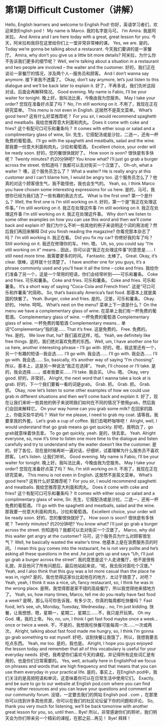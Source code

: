 # 第1期 Difficult Customer（讲解）

Hello, English learners and welcome to English Pod!
你好，英语学习者们，欢迎来到English pod！
My name is Marco.
我的名字是马可。
I’m Amira.
我是阿米拉。
And Amira and I are here today with a great, great lesson for you.
今天，阿米拉和我将在这里给你们上一堂非常非常棒的课。
Yes, we are.
是的。
Today we’re gonna be talking about a restaurant.
今天我们要讲的是一家餐厅。
Amira, why don’t you give us a little bit more details?
阿米拉，为什么你不告诉我们更多的细节呢？
Well, we’re talking about a situation in a restaurant and two people are involved – the waiter and the customer.
好的，我们正在谈论一家餐厅的情况，涉及两个人--服务员和顾客。
And I don’t wanna say anymore.
接下来我不透露了。
Okay, don’t say anymore, let’s just listen to this dialogue and we’ll be back later to explain it.
好了，不再多说，我们先听这段对话，后面会再解释情况。
Good evening. My name is Fabio, I’ll be your waiter for tonight.
晚上好。我叫法比奥，今晚由我为您服务。
May I take your order?
您现在准备好点菜了吗？
No, I’m still working on it.
不用了，我现在正在研究菜单。
This menu is not even in English.
这居然不是英文菜单。
What’s good here?
这有什么好菜推荐呢？
For you sir, I would recommend spaghetti and meatballs.
我给您推荐意大利面和肉丸。
Does it come with coke and fries?
这个有配可口可乐和薯条吗？
It comes with either soup or salad and a complimentary glass of wine, Sir.
先生，它搭配汤或是沙拉，二选一，还有一杯免费的葡萄酒。
I’ll go with the spaghetti and meatballs, salad and the wine.
那我要一份意大利面和肉丸，沙拉和葡萄酒。
Excellent choice, your order will be ready soon.
好的，您的餐很快就好了。
How soon is soon?
很快是有多快呢？
Twenty minutes?
约20分钟吧?
You know what? I’ll just go grab a burger across the street.
你知道吗？我都可以去对街买一个汉堡了。
Oh-oh, what a waiter？
噢，这个服务员怎么了？
What a waiter? He is really angry at this customer and I can’t blame him, I would be angry too.
这个服务员怎么了？他真的对这个顾客很生气，我不能怪他，我也会生气的。
Yeah, so, I think Marco you have chosen some interesting expressions for us here.
是的，马可，我想你已经为我们选了一些有趣的表达方式。
What is the first one?
第一个是什么？
Well, the first one is I’m still working on it.
好的，第一个是“我正在处理这件事。”
I’m still working on it.
我正在处理这件事
I’m still working on it.
我正在处理这件事
I’m still working on it.
我正在处理这件事。
Why don’t we listen to some other examples on how you can use this word and then we’ll come back and explain it?
我们为什么不听一些其他的例子来说明这个词的用法呢？然后我们再回来解释
Did you finish reading the magazine?
你看完那本杂志了吗？
I’m still working it.
我正在看。
Did you fix my car?
你修好我的车了吗？
Still working on it.
我还在修理你的车。
Hm.
嗯。
Uh, so, you could say “I’m still working on it” means…
因此，你可以说“我正在处理这件事”的意思是……
I still need more time.
我需要更多的时间。
Fantastic.
太棒了。
Great. Okay, it’s clear.
很棒，这样就十分清楚了。
I have another one for you guys, it’s a phrase commonly used and you’ll hear it all the time – coke and fries.
我给你们准备了另一个，这是一个常用的短语，你们会经常听到——可乐和薯条。
Coke and fries.
可乐和薯条。
Coke and fries.
可乐和薯条。
Coke and fries.
可乐和薯条。
It’s a short way of saying “Coca-Cola and French fries”.
这是“可口可乐和炸薯条”的简称。
So, that’s basically America’s fast food.
那基本上就是美国的快餐了。
Yeah. Burger, coke and fries.
是的。汉堡，可乐和薯条。
Okay.
好的。
Hehe.
呵呵。
What’s next on the menu?
菜单上下一道是什么？
On the menu we have a complementary glass of wine.
在菜单上我们有一杯免费的葡萄酒。
Complementary glass of wine.
一杯免费的葡萄酒
Complementary glass of wine.
一杯免费的葡萄酒
Complementary means…
单词“Complementary”指的是……
That it’s free.
这是免费的。
Free.
免费的。
Yes.
是的。
We love that, ha?
我们喜欢这样，哈。
Yeah, we definitely like free things.
是的，我们绝对喜欢免费的东西。
Well, um, I have another one for us here, another interesting phrase – I’ll go with.
好的，嗯，我这里还有一个，另一个有趣的短语--我会选……
I’ll go with.
我会选……
I’ll go with.
我会选……
I’ll go with.
我会选……
So, basically, it’s another way of saying “I’m choosing”.
所以，基本上，这是另一种说法“我正在选择”。
Yeah, I’ll choose or I’ll take.
是的，我会选择……，或者我要买……
I’ll take.
我会买。
Uhu.
嗯。
Okay, very good.
好的，非常好。
Alright, the next word that I wanna take a look at is grab.
好的，下一个我们要看一看的词是grab。
Grab.
抓。
Grab.
抓。
Grab.
抓。
Okay, now let’s listen to some other examples of how we could use grab in different situations and then we’ll come back and explain it.
好了，现在让我们来听一些其他的例子来说明我们如何在不同的情况下使用grab，然后我们会回来解释它。
On your way home can you grab some milk?
在回家的路上，你能买些牛奶吗？
Wait for me please, I need to grab my coat.
请等我，我要拿我的外套。
Let’s grab a cup of coffee.
我们去喝杯咖啡吧！
Alright, well, I would understand that go grab means go get quickly.
好吧，我明白了，go grab就意味着快去拿。
To go get quickly, yeah.
是的，快去拿。
Yeah. Alright everyone, so, now it’s time to listen one more time to the dialogue and listen carefully and try to understand why the waiter doesn’t like the customer.
是的。好了各位，现在是时候再听一遍对话，仔细听，试着理解为什么服务员不喜欢顾客。
Let’s listen.
让我们听听。
Good evening. My name is Fabio, I’ll be your waiter for tonight.
晚上好。我叫法比奥，今晚由我为您服务。
May I take your order?
您现在准备好点菜了吗？
No, I’m still working on it.
不用了，我现在正在研究菜单。
This menu is not even in English.
这居然不是英文菜单。
What’s good here?
这有什么好菜推荐呢？
For you sir, I would recommend spaghetti and meatballs.
我给您推荐意大利面和肉丸。
Does it come with coke and fries?
这个有配可口可乐和薯条吗？
It comes with either soup or salad and a complimentary glass of wine, Sir.
先生，它搭配汤或是沙拉，二选一，还有一杯免费的葡萄酒。
I’ll go with the spaghetti and meatballs, salad and the wine.
那我要一份意大利面和肉丸，沙拉和葡萄酒。
Excellent choice, your order will be ready soon.
好的，您的餐很快就好了。
How soon is soon?
很快是有多快呢？
Twenty minutes?
约20分钟吧?
You know what? I’ll just go grab a burger across the street.
你知道吗？我都可以去对街买一个汉堡了。
Marco, why did this waiter get angry at the customer?
马可，这个服务员为什么对顾客很生气？
Well, he basically wasted the waiter’s time.
他基本上是在浪费服务员的时间。
I mean this guy comes into the restaurant, he is not very polite and he’s asking all these questions in the end ,he just gets up and says “Uh, I’ll just go grab a burger across the street”.
我的意思是这个人走进餐厅，他不是很有礼貌，并且他问了所有问题后，最后他站起来说，“呃，我去街对面吃个汉堡。”
Yeah, and I also think that this guy was a lot more casual than the place he was in, right?
是的，我也觉得这家伙比起他在的地方，太过于随意了，对吧？
Yeah, yeah, I think it was a nice, uh, fancy restaurant, so, I think he was in the wrong place.
是啊，我觉得那是家不错的高级餐厅，所以我觉得他来错地方了。
Yeah, so, how many times, Marco, tell me do you really have fast food a week?
是啊，那么马可你告诉我，有多少次，你真的每周都吃快餐吗？
Fast food, let’s see, uh, Monday, Tuesday, Wednesday… no, I’m just kidding.
快餐，让我想想，嗯，星期一，星期二，星期三……不，我只是开玩笑。
Oh my God.
噢，我的上帝。
No, no, um, I think I get fast food maybe once a week… once or twice a week.
不，不是的，我想我吃快餐可能每周一次……一次或两次。
Alright, talking about fast food made me hungry, so, I think I’m gonna go grab something to eat myself.
好吧，谈到快餐让我饿了，所以，我想我要去吃点东西。
Yeah, me too.
是的，我也是。
Alright, I hope you guys enjoyed the lesson today and remember that all of this vocabulary is useful for your everyday needs.
好吧，我希望你们喜欢今天的课程，并记得所有这些词汇是有用的，也是你们日常需要的。
Yes, well, actually here in EnglishPod we focus on phrases and words that are high frequency and that means that you can use them everyday in your practical life.
是的，事实上，在English pod中，我们关注的是高频短语和单词，这意味着你可以在日常生活中使用它们。
Exactly, and be sure to go to our website at English pod.com where you can find many other resources and you can leave your questions and comment at our community forum.
没错，一定要去我们的网站 English pod . com ，在那里你可以找到许多其他资源，你可以在我们的社区论坛留下你的问题和评论。
So, thank you very much for listening, we’ll be back tomorrow with another great lesson for you, so, until then… Bye!
所以，非常感谢你们的聆听，我们明天会为你们带来另一个精彩的课程，在那之前…再见！
Bye!
拜拜！